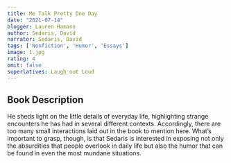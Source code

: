```yaml
---
title: Me Talk Pretty One Day
date: "2021-07-14"
blogger: Lauren Hamann
author: Sedaris, David
narrator: Sedaris, David
tags: ['Nonfiction', 'Humor', 'Essays']
image: 1.jpg
rating: 4
omit: false
superlatives: Laugh out Loud
---
```



## Book Description
He sheds light on the little details of everyday life, highlighting strange encounters he has had in several different contexts. Accordingly, there are too many small interactions laid out in the book to mention here. What’s important to grasp, though, is that Sedaris is interested in exposing not only the absurdities that people overlook in daily life but also the humor that can be found in even the most mundane situations.
